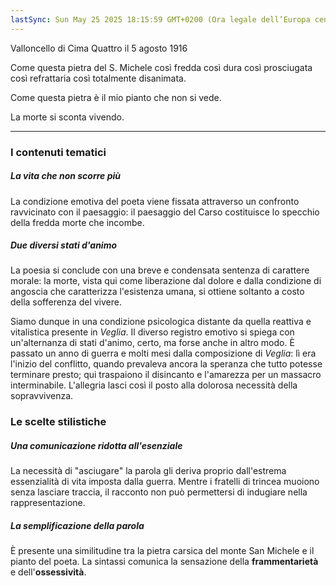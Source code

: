 ```yaml
---
lastSync: Sun May 25 2025 18:15:59 GMT+0200 (Ora legale dell’Europa centrale)
---
```

Valloncello di Cima Quattro il 5 agosto 1916

Come questa pietra
del S. Michele
così fredda
così dura
così prosciugata
così refrattaria
così totalmente
disanimata.

Come questa pietra
è il mio pianto
che non si vede.

La morte
si sconta
vivendo.

---
### I contenuti tematici
##### La vita che non scorre più
La condizione emotiva del poeta viene fissata attraverso un confronto ravvicinato con il paesaggio: il paesaggio del Carso costituisce lo specchio della fredda morte che incombe.

##### Due diversi stati d'animo
La poesia si conclude con una breve e condensata sentenza di carattere morale: la morte, vista qui come liberazione dal dolore e dalla condizione di angoscia che caratterizza l'esistenza umana, si ottiene soltanto a costo della sofferenza del vivere.

Siamo dunque in una condizione psicologica distante da quella reattiva e vitalistica presente in *Veglia*. Il diverso registro emotivo si spiega con un'alternanza di stati d'animo, certo, ma forse anche in altro modo. È passato un anno di guerra e molti mesi dalla composizione di *Veglia*: lì era l'inizio del conflitto, quando prevaleva ancora la speranza che tutto potesse terminare presto; qui traspaiono il disincanto e l'amarezza per un massacro interminabile. L'allegria lasci così il posto alla dolorosa necessità della sopravvivenza.


### Le scelte stilistiche
##### Una comunicazione ridotta all'esenziale
La necessità di "asciugare" la parola gli deriva proprio dall'estrema essenzialità di vita imposta dalla guerra. Mentre i fratelli di trincea muoiono senza lasciare traccia, il racconto non può permettersi di indugiare nella rappresentazione.

##### La semplificazione della parola
È presente una similitudine tra la pietra carsica del monte San Michele e il pianto del poeta. La sintassi comunica la sensazione della **frammentarietà** e dell'**ossessività**.